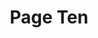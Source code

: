 ---
title: 'Page Ten'
slug: '10'
authors:
  - zuleima-argueta-soto
  - ferdausy-hossain
prev: '9'
next: '11'
number: 10
img: /imgs/2024/10.svg
---